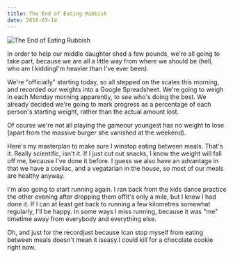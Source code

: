 ```yaml
---
title: The End of Eating Rubbish
date: 2016-03-14
---
```


![The End of Eating Rubbish](https://source.unsplash.com/qTpc0Vj4YoE/1600x900)

In order to help our middle daughter shed a few pounds, we're all going to take part, because we are all a little way from where we should be (hell, who am I kiddingI'm heavier than I've ever been).

We're "officially" starting today, so all stepped on the scales this morning, and recorded our weights into a Google Spreadsheet. We're going to weigh in each Monday morning apparently, to see who's doing the best. We already decided we're going to mark progress as a percentage of each person's starting weight, rather than the actual amount lost.

Of course we're not all playing the gameour youngest has no weight to lose (apart from the massive burger she vanished at the weekend).

Here's my masterplan to make sure I winstop eating between meals. That's it. Really scientific, isn't it. If I just cut out snacks, I know the weight will fall off me, because I've done it before. I guess we also have an advantage in that we have a coeliac, and a vegatarian in the house, so most of our meals are healthy anyway.

I'm also going to start running again. I ran back from the kids dance practice the other evening after dropping them offit's only a mile, but I knew I had done it. If I can at least get back to running a few kilometres somewhat regularly, I'll be happy. In some ways I miss running, because it was "me" timetime away from everybody and everything else.

Oh, and just for the recordjust because Ican stop myself from eating between meals doesn't mean it iseasy.I could kill for a chocolate cookie right now.